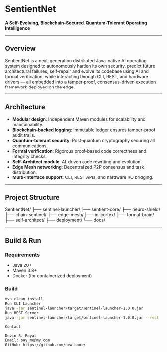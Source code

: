 # SentientNet

**A Self-Evolving, Blockchain-Secured, Quantum-Tolerant Operating Intelligence**

---

## Overview

SentientNet is a next-generation distributed Java-native AI operating system designed to autonomously harden its own security, predict future architectural failures, self-repair and evolve its codebase using AI and formal verification, while interacting through CLI, REST, and hardware drivers — all embedded into a tamper-proof, consensus-driven execution framework deployed on the edge.

---

## Architecture

- **Modular design**: Independent Maven modules for scalability and maintainability.
- **Blockchain-backed logging**: Immutable ledger ensures tamper-proof audit trails.
- **Quantum-tolerant security**: Post-quantum cryptography securing all communications.
- **Formal verification**: Rigorous proof-based code correctness and integrity checks.
- **Self-Architect module**: AI-driven code rewriting and evolution.
- **Edge Mesh networking**: Decentralized P2P consensus and task distribution.
- **Multi-interface support**: CLI, REST APIs, and hardware I/O bridging.

---

## Project Structure

SentientNet/
├── sentinel-launcher/
├── sentient-core/
├── neuro-shield/
├── chain-sentinel/
├── edge-mesh/
├── io-cortex/
├── formal-brain/
├── self-architect/
├── deployment/
└── docs/


---

## Build & Run

### Requirements
- Java 20+
- Maven 3.8+
- Docker (for containerized deployment)

### Build

```bash
mvn clean install
Run CLI Launcher
java -jar sentinel-launcher/target/sentinel-launcher-1.0.0.jar
Run REST Server
java -jar sentinel-launcher/target/sentinel-launcher-1.0.0.jar --rest

Contact

Devin B. Royal
Email: pay_me@my.com
GitHub: https://github.com/new-booty